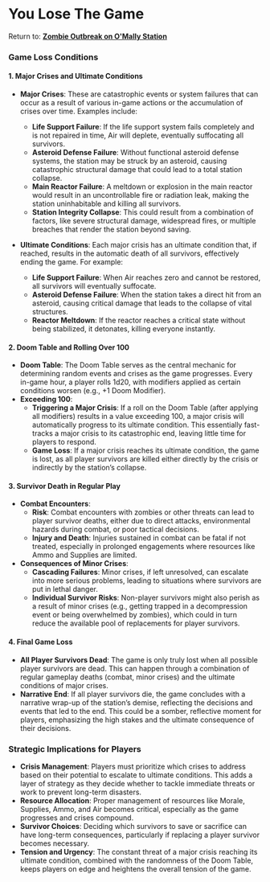 # You Lose The Game

Return to: [**Zombie Outbreak on O'Mally Station**](ZooomsMain.md)

### **Game Loss Conditions**

#### **1. Major Crises and Ultimate Conditions**

- **Major Crises**: These are catastrophic events or system failures that can occur as a result of various in-game actions or the accumulation of crises over time. Examples include:
    
    - **Life Support Failure**: If the life support system fails completely and is not repaired in time, Air will deplete, eventually suffocating all survivors.
    - **Asteroid Defense Failure**: Without functional asteroid defense systems, the station may be struck by an asteroid, causing catastrophic structural damage that could lead to a total station collapse.
    - **Main Reactor Failure**: A meltdown or explosion in the main reactor would result in an uncontrollable fire or radiation leak, making the station uninhabitable and killing all survivors.
    - **Station Integrity Collapse**: This could result from a combination of factors, like severe structural damage, widespread fires, or multiple breaches that render the station beyond saving.
- **Ultimate Conditions**: Each major crisis has an ultimate condition that, if reached, results in the automatic death of all survivors, effectively ending the game. For example:
    
    - **Life Support Failure**: When Air reaches zero and cannot be restored, all survivors will eventually suffocate.
    - **Asteroid Defense Failure**: When the station takes a direct hit from an asteroid, causing critical damage that leads to the collapse of vital structures.
    - **Reactor Meltdown**: If the reactor reaches a critical state without being stabilized, it detonates, killing everyone instantly.

#### **2. Doom Table and Rolling Over 100**

- **Doom Table**: The Doom Table serves as the central mechanic for determining random events and crises as the game progresses. Every in-game hour, a player rolls 1d20, with modifiers applied as certain conditions worsen (e.g., +1 Doom Modifier).
- **Exceeding 100**:
    - **Triggering a Major Crisis**: If a roll on the Doom Table (after applying all modifiers) results in a value exceeding 100, a major crisis will automatically progress to its ultimate condition. This essentially fast-tracks a major crisis to its catastrophic end, leaving little time for players to respond.
    - **Game Loss**: If a major crisis reaches its ultimate condition, the game is lost, as all player survivors are killed either directly by the crisis or indirectly by the station’s collapse.

#### **3. Survivor Death in Regular Play**

- **Combat Encounters**:
    - **Risk**: Combat encounters with zombies or other threats can lead to player survivor deaths, either due to direct attacks, environmental hazards during combat, or poor tactical decisions.
    - **Injury and Death**: Injuries sustained in combat can be fatal if not treated, especially in prolonged engagements where resources like Ammo and Supplies are limited.
- **Consequences of Minor Crises**:
    - **Cascading Failures**: Minor crises, if left unresolved, can escalate into more serious problems, leading to situations where survivors are put in lethal danger.
    - **Individual Survivor Risks**: Non-player survivors might also perish as a result of minor crises (e.g., getting trapped in a decompression event or being overwhelmed by zombies), which could in turn reduce the available pool of replacements for player survivors.

#### **4. Final Game Loss**

- **All Player Survivors Dead**: The game is only truly lost when all possible player survivors are dead. This can happen through a combination of regular gameplay deaths (combat, minor crises) and the ultimate conditions of major crises.
- **Narrative End**: If all player survivors die, the game concludes with a narrative wrap-up of the station’s demise, reflecting the decisions and events that led to the end. This could be a somber, reflective moment for players, emphasizing the high stakes and the ultimate consequence of their decisions.

### **Strategic Implications for Players**

- **Crisis Management**: Players must prioritize which crises to address based on their potential to escalate to ultimate conditions. This adds a layer of strategy as they decide whether to tackle immediate threats or work to prevent long-term disasters.
- **Resource Allocation**: Proper management of resources like Morale, Supplies, Ammo, and Air becomes critical, especially as the game progresses and crises compound.
- **Survivor Choices**: Deciding which survivors to save or sacrifice can have long-term consequences, particularly if replacing a player survivor becomes necessary.
- **Tension and Urgency**: The constant threat of a major crisis reaching its ultimate condition, combined with the randomness of the Doom Table, keeps players on edge and heightens the overall tension of the game.